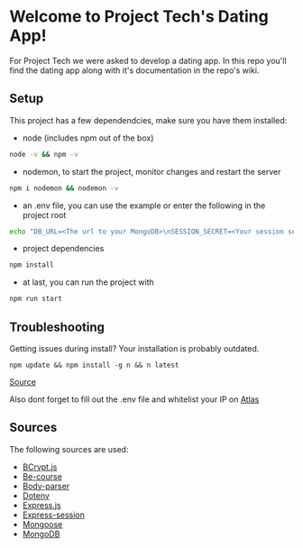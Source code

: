 # Welcome to Project Tech's Dating App!
For Project Tech we were asked to develop a dating app. In this repo you'll find the dating app along with it's documentation in the repo's wiki. 

## Setup
This project has a few dependendcies, make sure you have them installed: 
* node (includes npm out of the box)
```bash
node -v && npm -v
```
* nodemon, to start the project, monitor changes and restart the server
```bash
npm i nodemon && nodemon -v
```

* an .env file, you can use the example or enter the following in the project root
```bash
echo "DB_URL=<The url to your MongoDB>\nSESSION_SECRET=<Your session secret>" > .env
```

* project dependencies
```bash 
npm install
```

* at last, you can run the project with
```bash
npm run start
```

## Troubleshooting
Getting issues during install? Your installation is probably outdated. 
```
npm update && npm install -g n && n latest
```
[Source](https://stackoverflow.com/a/52616913)

Also dont forget to fill out the .env file and whitelist your IP on [Atlas](cloud.mongodb.com)

## Sources
The following sources are used:
* [BCrypt.js](https://github.com/kelektiv/node.bcrypt.js)
* [Be-course](https://github.com/cmda-bt/be-course-19-20/)
* [Body-parser](https://github.com/expressjs/body-parser)
* [Dotenv](https://github.com/motdotla/dotenv)
* [Express.js](https://expressjs.com/en/api.html)
* [Express-session](https://github.com/expressjs/session)
* [Mongoose](https://github.com/Automattic/mongoose)
* [MongoDB](https://github.com/mongodb/node-mongodb-native)

